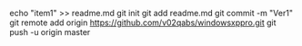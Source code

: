 echo "item1" >> readme.md
git init
git add readme.md
git commit -m "Ver1"
git remote add origin https://github.com/v02qabs/windowsxppro.git
git push -u origin master
